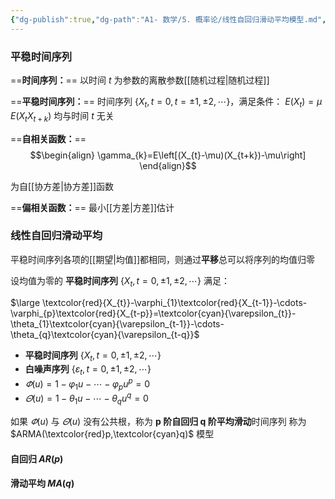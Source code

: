 ```yaml
---
{"dg-publish":true,"dg-path":"A1- 数学/5. 概率论/线性自回归滑动平均模型.md","permalink":"/A1- 数学/5. 概率论/线性自回归滑动平均模型/","dgPassFrontmatter":true,"noteIcon":"","created":"2024-07-07T20:26:39.765+08:00","updated":"2025-04-14T18:25:19.733+08:00"}
---
```


### 平稳时间序列

==**时间序列：**==
以时间 $t$ 为参数的离散参数[[随机过程\|随机过程]]

==**平稳时间序列：**==
时间序列 $\left\{X_{t},t=0,t=\pm1,\pm 2,\cdots \right\}$，满足条件：
$E(X_{t})=\mu$     $E(X_{t}X_{t+k})$   均与时间 $t$ 无关


==**自相关函数：**==
$$\begin{align}
\gamma_{k}=E\left[(X_{t}-\mu)(X_{t+k})-\mu\right]
\end{align}$$

为自[[协方差\|协方差]]函数


==**偏相关函数：**==
最小[[方差\|方差]]估计

### 线性自回归滑动平均
平稳时间序列各项的[[期望\|均值]]都相同，则通过**平移**总可以将序列的均值归零

设均值为零的 **平稳时间序列** $\left\{X_{t},t=0,\pm1,\pm 2,\cdots \right\}$ 满足：

$\large \textcolor{red}{X_{t}}-\varphi_{1}\textcolor{red}{X_{t-1}}-\cdots-\varphi_{p}\textcolor{red}{X_{t-p}}=\textcolor{cyan}{\varepsilon_{t}}-\theta_{1}\textcolor{cyan}{\varepsilon_{t-1}}-\cdots-\theta_{q}\textcolor{cyan}{\varepsilon_{t-q}}$

- **平稳时间序列** $\left\{X_{t},t=0,\pm1,\pm 2,\cdots \right\}$ 
- **白噪声序列**    $\left\{\varepsilon_{t},t=0,\pm1,\pm 2,\cdots \right\}$
-  $\varPhi(u)=1-\varphi_{1}u-\cdots-\varphi_{p}u^{p}=0$
-  $\varTheta(u)=1-\theta_{1}u-\cdots-\theta_{q}u^{q}=0$

如果 $\varPhi(u)$ 与 $\varTheta(u)$ 没有公共根，称为 **p 阶自回归 q 阶平均滑动**时间序列
称为 $ARMA(\textcolor{red}p,\textcolor{cyan}q)$  模型

#### 自回归 $AR(p)$


#### 滑动平均 $MA(q)$




